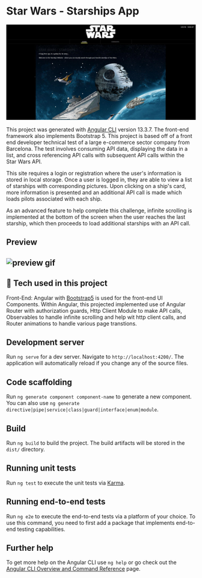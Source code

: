 # Star Wars - Starships App

![Design image](./src/assets/preview1.JPG)

This project was generated with [Angular CLI](https://github.com/angular/angular-cli) version 13.3.7. The front-end framework also implements Bootstrap 5. This project is based off of a front end developer technical test of a large e-commerce sector company from Barcelona. The test involves consuming API data, displaying the data in a list, and cross referencing API calls with subsequent API calls within the Star Wars API.

This site requires a login or registration where the user's information is stored in local storage. Once a user is logged in, they are able to view a list of starships with corresponding pictures. Upon clicking on a ship's card, more information is presented and an additional API call is made which loads pilots associated with each ship.

As an advanced feature to help complete this challenge, infinite scrolling is implemented at the bottom of the screen when the user reaches the last starship, which then proceeds to load additional starships with an API call.

## **Preview**
## ![preview gif](./src/assets/star-wars-preview.gif)

## :wrench: **Tech used in this project**
Front-End: Angular with [Bootstrap5](https://getbootstrap.com/) is used for the front-end UI Components. Within Angular, this projected implemented use of Angular Router with authorization guards, Http Client Module to make API calls, Observables to handle infinite scrolling and help wit http client calls, and Router animations to handle various page transtions.

## Development server

Run `ng serve` for a dev server. Navigate to `http://localhost:4200/`. The application will automatically reload if you change any of the source files.

## Code scaffolding

Run `ng generate component component-name` to generate a new component. You can also use `ng generate directive|pipe|service|class|guard|interface|enum|module`.

## Build

Run `ng build` to build the project. The build artifacts will be stored in the `dist/` directory.

## Running unit tests

Run `ng test` to execute the unit tests via [Karma](https://karma-runner.github.io).

## Running end-to-end tests

Run `ng e2e` to execute the end-to-end tests via a platform of your choice. To use this command, you need to first add a package that implements end-to-end testing capabilities.

## Further help

To get more help on the Angular CLI use `ng help` or go check out the [Angular CLI Overview and Command Reference](https://angular.io/cli) page.

